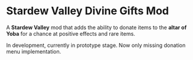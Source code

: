 ﻿# Stardew Valley Divine Gifts Mod
A **Stardew Valley** mod that adds the ability to donate items to the **altar of Yoba** for a chance at positive effects and rare items.

In development, currently in prototype stage. Now only missing donation menu implementation.